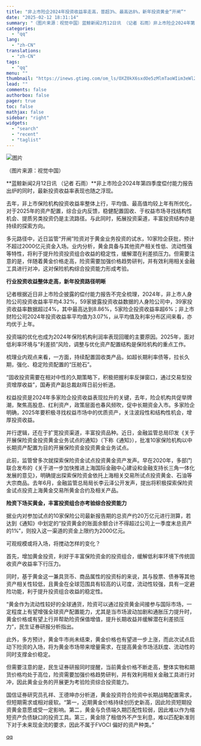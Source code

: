 ```yaml
---
title: "非上市险企2024年投资收益率走高，普超3%、最高达8%，新年投资黄金“开闸”"
date: "2025-02-12 18:31:14"
summary: "（图片来源：视觉中国）蓝鲸新闻2月12日讯 （记者 石雨）非上市险企2024年第四季度偿付能力报告出..."
categories:
  - "qq"
lang:
  - "zh-CN"
translations:
  - "zh-CN"
tags:
  - "qq"
menu: ""
thumbnail: "https://inews.gtimg.com/om_ls/OXZ0kX6sxdOe5zMlmTaoWIim3eWl2Fh90o4OA938vPlD0AA_640360/0"
lead: ""
comments: false
authorbox: false
pager: true
toc: false
mathjax: false
sidebar: "right"
widgets:
  - "search"
  - "recent"
  - "taglist"
---
```


![图片](https://inews.gtimg.com/om_bt/OZeRvxVFnNn8O-mmquM2ahWSKL01EE0usohNteIS-LMWAAA/641)

（图片来源：视觉中国）

**蓝鲸新闻2月12日讯 （记者 石雨）**非上市险企2024年第四季度偿付能力报告出炉的同时，最新投资收益率表现也随之浮现。

去年，非上市保险机构投资收益率整体上行，平均值、最高值均较上年有所优化，对于2025年的资产配置，综合业内反馈，稳健配置固收、于权益市场寻找结构性机会、提质另类投资仍是主流路径。与此同时，拓展投资渠道，丰富投资结构亦是持续的探索方向。

多元路径中，近日监管“开闸”险资对于黄金业务投资的试水，10家险企获批，预计不超过2000亿元资金入场。业内分析，黄金具备与其他资产相关性低、流动性强等特性，将利于提升险资投资组合收益的稳定性，缓解潜在利差损压力。但需要注意的是，伴随着黄金价格走高，险资需要加强价格趋势研判，并有效利用相关金融工具进行对冲，这对保险机构综合投资能力形成考验。

**行业投资收益整体走高，新年投资路径明晰**

记者根据近日非上市险企披露的偿付能力报告不完全梳理，2024年，非上市人身险公司投资收益率平均4.32%，59家披露投资收益数据的人身险公司中，39家投资收益率数据超过4%，其中最高达到8.86%，5家险企投资收益率超6%；非上市财险公司2024年投资收益率平均值为3.07%，从平均值及利率分布区间来看，亦均优于上年。

投资端的优化也成为2024年保险机构利润率表现回暖的主要原因。2025年，面对低利率环境与“利差损”风险，调整与优化资产配置结构是保险机构的重点工作。

梳理业内观点来看，一方面，持续配置固收类产品，如超长期利率债等，拉长久期，强化、稳定险资配置的“压舱石”。

“固收投资需要在相对中性的久期策略下，积极把握利率反弹窗口，通过交易型投资增厚收益”，国寿资产副总裁赵晖日前分析道。

权益投资是2024年多家险企投资收益表现拉升的关键，去年，险企机构共促举牌潮，聚焦高股息、红利资产，政策层面也春风频吹，促中长期资金入市。多家险企明确，2025年要积极寻找权益市场中的优质资产，关注波段性和结构性机会，增厚投资收益。

并行逻辑，还在于扩宽投资渠道，丰富投资品种。近日，金融监管总局印发《关于开展保险资金投资黄金业务试点的通知》（下称《通知》），批准10家保险机构以中长期资产配置为目的开展保险资金投资黄金业务试点。

此前，监管曾多次就探索保险资金试点投资黄金资产发声。早在2020年，多部门联合发布的《关于进一步加快推进上海国际金融中心建设和金融支持长三角一体化发展的意见》，明确提出探索保险资金依托上海相关交易所试点投资黄金、石油等大宗商品。去年6月，金融监管总局局长李云泽公开发声，提出将积极探索保险资金试点投资上海黄金交易所黄金合约及相关产品。

**险资下场买黄金，丰富投资组合亦考验综合投资能力**

据业内对参加试点的10家保险公司最新报告期的总资产约20万亿元进行测算，若达到《通知》中划定的“投资黄金的账面余额合计不得超过公司上一季度末总资产的1%”，则投入这一渠道的资金上限约为2000亿元。

可观规模或将入场，将搅动怎样的变化？

首先，增加黄金投资，利好于丰富保险资金的投资组合，缓解低利率环境下传统固收资产收益率下行压力。

同时，基于黄金这一兼具货币、商品属性的投资标的来说，其与股票、债券等其他资产相关性较低，且黄金在全球范围具有较高的认可度，流动性较强，具有一定避险功能，利于提升投资组合收益的稳定性。

“黄金作为流动性较好的全球通货，险资可以通过投资黄金间接参与国际市场，一定程度上有望增强全球资产配置能力，尤其是当市场波动加剧和通胀压力提升时，黄金价格或有望上行并帮助险资保值增值，提升长期收益并缓解潜在利差损压力”，民生证券研报分析指出。

此外，多方预计，黄金牛市尚未结束，黄金价格也有望进一步上涨，而此次试点启动下险资的入场，将为黄金市场带来增量需求，在提高黄金市场活跃度、流动性的同时支撑金价稳定。

但需要注意的是，民生证券研报同时提醒，当前黄金价格不断走高，整体实物和期货价格均处于高位，险资需要加强价格趋势研判，并有效利用相关金融工具进行对冲，因此黄金业务的开展更为考验险资综合投资能力。

国信证券研究员孔祥、王德坤亦分析道，黄金投资符合险资中长期战略配置需求，但短期需求或相对疲软。“第一，近期黄金价格持续创历史新高，因此险资短期投资黄金意愿或受一定影响。第二，黄金与负债端久期匹配性较弱，因此难以作为缩短资产负债缺口的投资工具。第三，黄金除了租借外不产生利息，难以匹配新准则下对于未来现金流的要求，因此不属于FVOCI 偏好的资产种类。”

[qq](https://new.qq.com/rain/a/20250212A07UW600)
